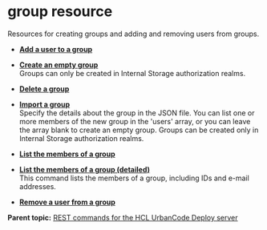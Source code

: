 # group resource

Resources for creating groups and adding and removing users from groups.

-   **[Add a user to a group](../../com.udeploy.api.doc/topics/rest_cli_group_adduser_put.md)**  

-   **[Create an empty group](../../com.udeploy.api.doc/topics/rest_cli_group_create_put.md)**  
 Groups can only be created in Internal Storage authorization realms.
-   **[Delete a group](../../com.udeploy.api.doc/topics/rest_cli_group_delete_put.md)**  

-   **[Import a group](../../com.udeploy.api.doc/topics/rest_cli_group_import_put.md)**  
 Specify the details about the group in the JSON file. You can list one or more members of the new group in the 'users' array, or you can leave the array blank to create an empty group. Groups can be created only in Internal Storage authorization realms.
-   **[List the members of a group](../../com.udeploy.api.doc/topics/rest_cli_group_export_get.md)**  

-   **[List the members of a group \(detailed\)](../../com.udeploy.api.doc/topics/rest_cli_group_exportdetailed_get.md)**  
 This command lists the members of a group, including IDs and e-mail addresses.
-   **[Remove a user from a group](../../com.udeploy.api.doc/topics/rest_cli_group_removeuser_put.md)**  


**Parent topic:** [REST commands for the HCL UrbanCode Deploy server](../../com.udeploy.reference.doc/topics/rest_api_ref_commands.md)

